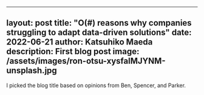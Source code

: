 
---
layout: post
title:  "O(#) reasons why companies struggling to adapt data-driven solutions"
date:   2022-06-21
author: Katsuhiko Maeda
description: First blog post
image: /assets/images/ron-otsu-xysfalMJYNM-unsplash.jpg
---


I picked the blog title based on opinions from Ben, Spencer, and Parker.
